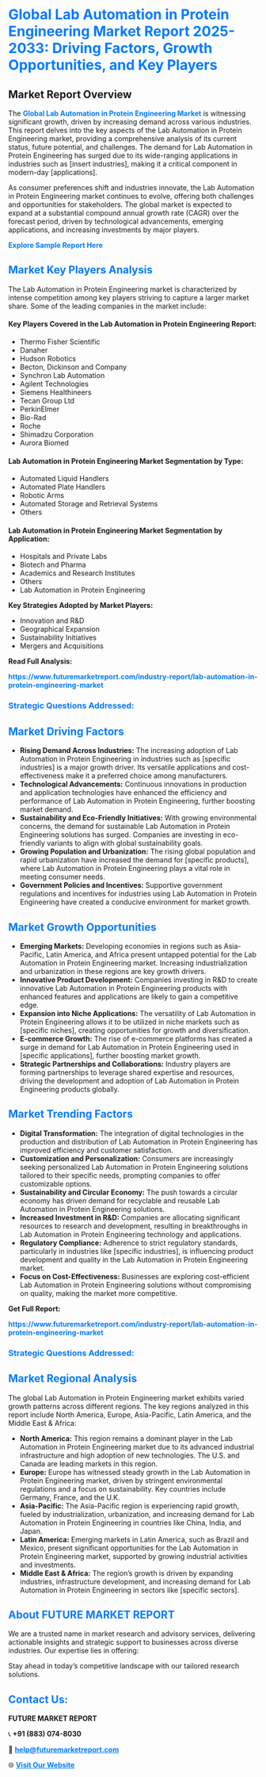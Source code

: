 <h1 style="color: #007BFF;">Global Lab Automation in Protein Engineering Market Report 2025-2033: Driving Factors, Growth Opportunities, and Key Players</h1>

<section id="overview">
<h2>Market Report Overview</h2>
<p>The <a href="https://www.futuremarketreport.com/industry-report/lab-automation-in-protein-engineering-market" style="color: #007BFF; text-decoration: none;"><strong>Global Lab Automation in Protein Engineering Market</strong></a> is witnessing significant growth, driven by increasing demand across various industries. This report delves into the key aspects of the Lab Automation in Protein Engineering market, providing a comprehensive analysis of its current status, future potential, and challenges. The demand for Lab Automation in Protein Engineering has surged due to its wide-ranging applications in industries such as [insert industries], making it a critical component in modern-day [applications].</p>
<p>As consumer preferences shift and industries innovate, the Lab Automation in Protein Engineering market continues to evolve, offering both challenges and opportunities for stakeholders. The global market is expected to expand at a substantial compound annual growth rate (CAGR) over the forecast period, driven by technological advancements, emerging applications, and increasing investments by major players.</p>
</section>

<section id="overview">
<p><a href="https://www.futuremarketreport.com/request-sample/reportId=127393" style="color: #007BFF; text-decoration: none;"><strong>Explore Sample Report Here</strong></a></p>
</section>

<section id="key-players">
<h2 style="color: #007BFF;">Market Key Players Analysis</h2>
<p>The Lab Automation in Protein Engineering market is characterized by intense competition among key players striving to capture a larger market share. Some of the leading companies in the market include:</p>
<h4>Key Players Covered in the Lab Automation in Protein Engineering Report:</h4>
<ul><li>Thermo Fisher Scientific</li><li>Danaher</li><li>Hudson Robotics</li><li>Becton, Dickinson and Company</li><li>Synchron Lab Automation</li><li>Agilent Technologies</li><li>Siemens Healthineers</li><li>Tecan Group Ltd</li><li>PerkinElmer</li><li>Bio-Rad</li><li>Roche</li><li>Shimadzu Corporation</li><li>Aurora Biomed</li></ul>
<h4>Lab Automation in Protein Engineering Market Segmentation by Type:</h4>
<ul><li>Automated Liquid Handlers</li><li>Automated Plate Handlers</li><li>Robotic Arms</li><li>Automated Storage and Retrieval Systems</li><li>Others</li></ul>

<h4>Lab Automation in Protein Engineering Market Segmentation by Application:</h4>
<ul><li>Hospitals and Private Labs</li><li>Biotech and Pharma</li><li>Academics and Research Institutes</li><li>Others</li><li>Lab Automation in Protein Engineering</li></ul>
<p><strong>Key Strategies Adopted by Market Players:</strong></p>
<ul>
<li>Innovation and R&D</li>
<li>Geographical Expansion</li>
<li>Sustainability Initiatives</li>
<li>Mergers and Acquisitions</li>
</ul>
</section>

<section>
<p><strong>Read Full Analysis: </strong></p><a href="https://www.futuremarketreport.com/industry-report/lab-automation-in-protein-engineering-market" style="color: #007BFF; text-decoration: none;"><strong>https://www.futuremarketreport.com/industry-report/lab-automation-in-protein-engineering-market</strong></a>
<h3 style="color: #007BFF;">Strategic Questions Addressed:</h3>
</section>

<section id="driving-factors">
<h2 style="color: #007BFF;">Market Driving Factors</h2>
<ul>
<li><strong>Rising Demand Across Industries:</strong> The increasing adoption of Lab Automation in Protein Engineering in industries such as [specific industries] is a major growth driver. Its versatile applications and cost-effectiveness make it a preferred choice among manufacturers.</li>
<li><strong>Technological Advancements:</strong> Continuous innovations in production and application technologies have enhanced the efficiency and performance of Lab Automation in Protein Engineering, further boosting market demand.</li>
<li><strong>Sustainability and Eco-Friendly Initiatives:</strong> With growing environmental concerns, the demand for sustainable Lab Automation in Protein Engineering solutions has surged. Companies are investing in eco-friendly variants to align with global sustainability goals.</li>
<li><strong>Growing Population and Urbanization:</strong> The rising global population and rapid urbanization have increased the demand for [specific products], where Lab Automation in Protein Engineering plays a vital role in meeting consumer needs.</li>
<li><strong>Government Policies and Incentives:</strong> Supportive government regulations and incentives for industries using Lab Automation in Protein Engineering have created a conducive environment for market growth.</li>
</ul>
</section>

<section id="growth-opportunities">
<h2 style="color: #007BFF;">Market Growth Opportunities</h2>
<ul>
<li><strong>Emerging Markets:</strong> Developing economies in regions such as Asia-Pacific, Latin America, and Africa present untapped potential for the Lab Automation in Protein Engineering market. Increasing industrialization and urbanization in these regions are key growth drivers.</li>
<li><strong>Innovative Product Development:</strong> Companies investing in R&D to create innovative Lab Automation in Protein Engineering products with enhanced features and applications are likely to gain a competitive edge.</li>
<li><strong>Expansion into Niche Applications:</strong> The versatility of Lab Automation in Protein Engineering allows it to be utilized in niche markets such as [specific niches], creating opportunities for growth and diversification.</li>
<li><strong>E-commerce Growth:</strong> The rise of e-commerce platforms has created a surge in demand for Lab Automation in Protein Engineering used in [specific applications], further boosting market growth.</li>
<li><strong>Strategic Partnerships and Collaborations:</strong> Industry players are forming partnerships to leverage shared expertise and resources, driving the development and adoption of Lab Automation in Protein Engineering products globally.</li>
</ul>
</section>

<section id="trending-factors">
<h2 style="color: #007BFF;">Market Trending Factors</h2>
<ul>
<li><strong>Digital Transformation:</strong> The integration of digital technologies in the production and distribution of Lab Automation in Protein Engineering has improved efficiency and customer satisfaction.</li>
<li><strong>Customization and Personalization:</strong> Consumers are increasingly seeking personalized Lab Automation in Protein Engineering solutions tailored to their specific needs, prompting companies to offer customizable options.</li>
<li><strong>Sustainability and Circular Economy:</strong> The push towards a circular economy has driven demand for recyclable and reusable Lab Automation in Protein Engineering solutions.</li>
<li><strong>Increased Investment in R&D:</strong> Companies are allocating significant resources to research and development, resulting in breakthroughs in Lab Automation in Protein Engineering technology and applications.</li>
<li><strong>Regulatory Compliance:</strong> Adherence to strict regulatory standards, particularly in industries like [specific industries], is influencing product development and quality in the Lab Automation in Protein Engineering market.</li>
<li><strong>Focus on Cost-Effectiveness:</strong> Businesses are exploring cost-efficient Lab Automation in Protein Engineering solutions without compromising on quality, making the market more competitive.</li>
</ul>
</section>

<section>
<p><strong>Get Full Report: </strong></p><a href="https://www.futuremarketreport.com/industry-report/lab-automation-in-protein-engineering-market" style="color: #007BFF; text-decoration: none;"><strong>https://www.futuremarketreport.com/industry-report/lab-automation-in-protein-engineering-market</strong></a>
<h3 style="color: #007BFF;">Strategic Questions Addressed:</h3>
</section>


<section id="regional-analysis">
<h2 style="color: #007BFF;">Market Regional Analysis</h2>
<p>The global Lab Automation in Protein Engineering market exhibits varied growth patterns across different regions. The key regions analyzed in this report include North America, Europe, Asia-Pacific, Latin America, and the Middle East & Africa:</p>
<ul>
<li><strong>North America:</strong> This region remains a dominant player in the Lab Automation in Protein Engineering market due to its advanced industrial infrastructure and high adoption of new technologies. The U.S. and Canada are leading markets in this region.</li>
<li><strong>Europe:</strong> Europe has witnessed steady growth in the Lab Automation in Protein Engineering market, driven by stringent environmental regulations and a focus on sustainability. Key countries include Germany, France, and the U.K.</li>
<li><strong>Asia-Pacific:</strong> The Asia-Pacific region is experiencing rapid growth, fueled by industrialization, urbanization, and increasing demand for Lab Automation in Protein Engineering in countries like China, India, and Japan.</li>
<li><strong>Latin America:</strong> Emerging markets in Latin America, such as Brazil and Mexico, present significant opportunities for the Lab Automation in Protein Engineering market, supported by growing industrial activities and investments.</li>
<li><strong>Middle East & Africa:</strong> The region’s growth is driven by expanding industries, infrastructure development, and increasing demand for Lab Automation in Protein Engineering in sectors like [specific sectors].</li>
</ul>
</section>

<footer>
<h2 style="color: #007BFF;">About FUTURE MARKET REPORT</h2>
<p>We are a trusted name in market research and advisory services, delivering actionable insights and strategic support to businesses across diverse industries. Our expertise lies in offering:</p>

<p>Stay ahead in today’s competitive landscape with our tailored research solutions.</p>

<h2 style="color: #007BFF;">Contact Us:</h2>
<p><strong>FUTURE MARKET REPORT</strong></p>
<p>📞 <strong>+91 (883) 074-8030</strong></p>
<p>📧 <strong><a href="mailto:help@futuremarketreport.com" style="color: #007BFF;">help@futuremarketreport.com</a></strong></p>
<p>🌐 <strong><a href="https://www.futuremarketreport.com/" style="color: #007BFF;">Visit Our Website</a></strong></p>
</footer>